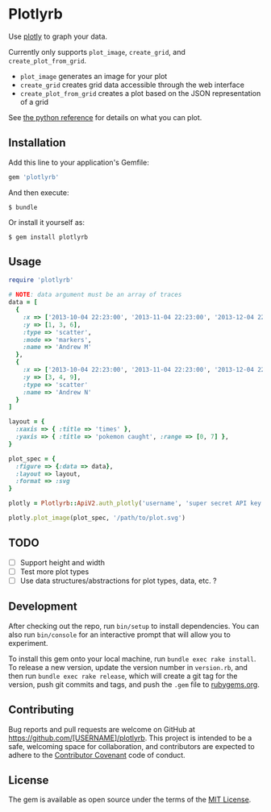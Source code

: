 # Plotlyrb

Use [plotly](https://plot.ly) to graph your data.

Currently only supports `plot_image`, `create_grid`, and `create_plot_from_grid`.

 - `plot_image` generates an image for your plot
 - `create_grid` creates grid data accessible through the web interface
 - `create_plot_from_grid` creates a plot based on the JSON representation of a grid

See [the python reference](https://plot.ly/python/reference/) for details on what you can plot.

## Installation

Add this line to your application's Gemfile:

```ruby
gem 'plotlyrb'
```

And then execute:

    $ bundle

Or install it yourself as:

    $ gem install plotlyrb

## Usage

```ruby
require 'plotlyrb'

# NOTE: data argument must be an array of traces
data = [
  {
    :x => ['2013-10-04 22:23:00', '2013-11-04 22:23:00', '2013-12-04 22:23:00'],
    :y => [1, 3, 6],
    :type => 'scatter',
    :mode => 'markers',
    :name => 'Andrew M'
  },
  {
    :x => ['2013-10-04 22:23:00', '2013-11-04 22:23:00', '2013-12-04 22:23:00'],
    :y => [3, 4, 9],
    :type => 'scatter'
    :name => 'Andrew N'
  }
]

layout = {
  :xaxis => { :title => 'times' },
  :yaxis => { :title => 'pokemon caught', :range => [0, 7] },
}

plot_spec = {
  :figure => {:data => data},
  :layout => layout,
  :format => :svg
}

plotly = Plotlyrb::ApiV2.auth_plotly('username', 'super secret API key')

plotly.plot_image(plot_spec, '/path/to/plot.svg')
```

## TODO
- [ ] Support height and width
- [ ] Test more plot types
- [ ] Use data structures/abstractions for plot types, data, etc. ?

## Development

After checking out the repo, run `bin/setup` to install dependencies. You can also run `bin/console` for an interactive prompt that will allow you to experiment.

To install this gem onto your local machine, run `bundle exec rake install`. To release a new version, update the version number in `version.rb`, and then run `bundle exec rake release`, which will create a git tag for the version, push git commits and tags, and push the `.gem` file to [rubygems.org](https://rubygems.org).

## Contributing

Bug reports and pull requests are welcome on GitHub at https://github.com/[USERNAME]/plotlyrb. This project is intended to be a safe, welcoming space for collaboration, and contributors are expected to adhere to the [Contributor Covenant](http://contributor-covenant.org) code of conduct.

## License

The gem is available as open source under the terms of the [MIT License](http://opensource.org/licenses/MIT).

